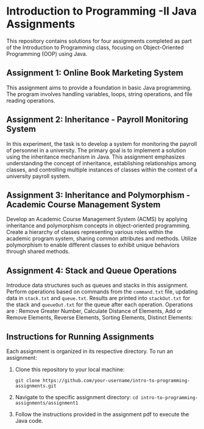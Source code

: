 # Introduction to Programming -II Java Assignments

This repository contains solutions for four assignments completed as part of the Introduction to Programming class, focusing on Object-Oriented Programming (OOP) using Java.

## Assignment 1: Online Book Marketing System

This assignment aims to provide a foundation in basic Java programming. The program involves handling variables, loops, string operations, and file reading operations.

## Assignment 2: Inheritance - Payroll Monitoring System

In this experiment, the task is to develop a system for monitoring the payroll of personnel in a university. The primary goal is to implement a solution using the inheritance mechanism in Java. This assignment emphasizes understanding the concept of inheritance, establishing relationships among classes, and controlling multiple instances of classes within the context of a university payroll system.

## Assignment 3: Inheritance and Polymorphism - Academic Course Management System

Develop an Academic Course Management System (ACMS) by applying inheritance and polymorphism concepts in object-oriented programming. Create a hierarchy of classes representing various roles within the academic program system, sharing common attributes and methods. Utilize polymorphism to enable different classes to exhibit unique behaviors through shared methods.

## Assignment 4: Stack and Queue Operations

Introduce data structures such as queues and stacks in this assignment. Perform operations based on commands from the `command.txt` file, updating data in `stack.txt` and `queue.txt`. Results are printed into `stackOut.txt` for the stack and `queueOut.txt` for the queue after each operation. Operations are : Remove Greater Number, Calculate Distance of Elements, Add or Remove Elements, Reverse Elements, Sorting Elements, Distinct Elements:

## Instructions for Running Assignments

Each assignment is organized in its respective directory. To run an assignment:

1. Clone this repository to your local machine:
   
   ```git clone https://github.com/your-username/intro-to-programming-assignments.git```
   
2. Navigate to the specific assignment directory:
```cd intro-to-programming-assignments/assignment1```

3. Follow the instructions provided in the assignment pdf to execute the Java code.
